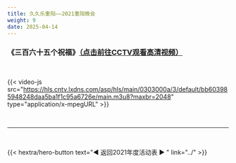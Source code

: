 ```yaml
---
title: 久久乐重阳——2021重阳晚会
weight: 9
date: 2025-04-14
---
```


### 《三百六十五个祝福》[（点击前往CCTV观看高清视频）](https://tv.cctv.com/2021/10/14/VIDEpnK77ko1WEvPBDxl2HaL211014.shtml)

<br>

{{< video-js src="https://hls.cntv.lxdns.com/asp/hls/main/0303000a/3/default/bb603985948248daa5ba1f1c95a6726e/main.m3u8?maxbr=2048" type="application/x-mpegURL" >}}


<br>
<hr>
<br>

{{< hextra/hero-button text="◀ 返回2021年度活动表 ▶ " link="../" >}}



